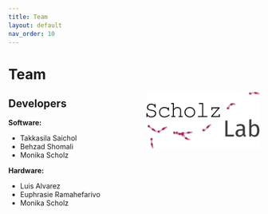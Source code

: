 ```yaml
---
title: Team
layout: default
nav_order: 10
---
```


# Team

<a href="http://scholz-lab.com/">
    <img src="custom_assets/images/lab_logo.png" alt="http://scholz-lab.com/" width="45%" align=RIGHT>
</a>

## Developers
**Software:** 
* Takkasila Saichol
* Behzad Shomali
* Monika Scholz

**Hardware:** 
* Luis Alvarez 
* Euphrasie Ramahefarivo
* Monika Scholz